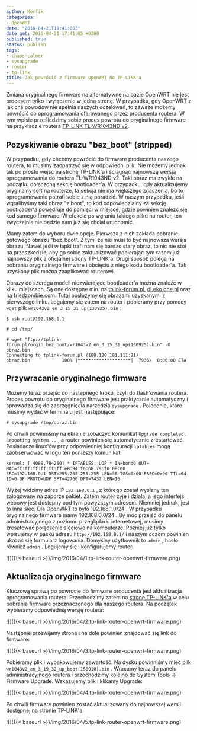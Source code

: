 ```yaml
---
author: Morfik
categories:
- OpenWRT
date: "2016-04-21T19:41:05Z"
date_gmt: 2016-04-21 17:41:05 +0200
published: true
status: publish
tags:
- chaos-calmer
- sysupgrade
- router
- tp-link
title: Jak powrócić z firmware OpenWRT do TP-LINK'a
---
```


Zmiana oryginalnego firmware na alternatywne na bazie OpenWRT nie jest procesem tylko i wyłączenie w
jedną stronę. W przypadku, gdy OpenWRT z jakichś powodów nie spełnia naszych oczekiwań, to zawsze
możemy powrócić do oprogramowania oferowanego przez producenta routera. W tym wpisie prześledzimy
sobie proces powrotu do oryginalnego firmware na przykładzie routera [TP-LINK TL-WR1043ND
v2](http://www.tp-link.com.pl/products/details/TL-WR1043ND.html).

<!--more-->
## Pozyskiwanie obrazu "bez\_boot" (stripped)

W przypadku, gdy chcemy powrócić do firmware producenta naszego routera, to musimy zaopatrzyć się w
odpowiedni plik. Nie możemy jednak tak po prostu wejść na stronę TP-LINK'a i ściągnąć najnowszą
wersją oprogramowania do routera TL-WR1043ND v2. Taki obraz ma zwykle na początku dołączoną sekcję
bootloader'a. W przypadku, gdy aktualizujemy oryginalny soft na routerze, ta sekcja nie ma większego
znaczenia, bo to oprogramowanie potrafi sobie z nią poradzić. W naszym przypadku, jeśli wgralibyśmy
taki obraz "z boot", to kod odpowiedzialny za sekcję bootloader'a powędruje do pamięci w miejsce,
gdzie powinien znaleźć się kod samego firmware. W efekcie po wgraniu takiego pliku na router, ten
zwyczajnie nie będzie nam już się chciał uruchomić.

Mamy zatem do wyboru dwie opcje. Pierwsza z nich zakłada pobranie gotowego obrazu "bez\_boot". Z
tym, że nie musi to być najnowsza wersja obrazu. Nawet jeśli w łapki trafi nam się bardzo stary
obraz, to nic nie stoi na przeszkodzie, aby go sobie zaktualizować pobierając tym razem już
najnowszy plik z oficjalnej strony TP-LINK'a. Drugi sposób polega na pobraniu oryginalnego firmware
i obcięciu z niego kodu bootloader'a. Tak uzyskany plik można zaaplikować routerowi.

Obrazy do szeregu modeli niezwierające bootloader'a można znaleźć w kilku miejscach. Są one dostępne
min. na [tplink-forum.pl](ftp://tplink-forum.pl/orgin_bez_boot/),
[dl.eko.one.pl](http://dl.eko.one.pl/orig/) oraz na
[friedzombie.com](http://www.friedzombie.com/tplink-stripped-firmware/). Tutaj posłużymy się
obrazami uzyskanymi z pierwszego linku. Logujemy się zatem na router i pobieramy przy pomocy `wget`
plik `wr1043v2_en_3_15_31_up(130925).bin` :

    $ ssh root@192.168.1.1

    # cd /tmp/

    # wget "ftp://tplink-forum.pl/orgin_bez_boot/wr1043v2_en_3_15_31_up(130925).bin" -O obraz.bin
    Connecting to tplink-forum.pl (188.128.181.111:21)
    obraz.bin            100% |********************|  7936k  0:00:00 ETA

## Przywracanie oryginalnego firmware

Możemy teraz przejść do następnego kroku, czyli do flash'owania routera. Proces powrotu do
oryginalnego firmware jest praktycznie automatyczny i sprowadza się do zaprzęgnięcia narzędzia
`sysupgrade` . Polecenie, które musimy wydać w terminalu jest następujące:

    # sysupgrade /tmp/obraz.bin

Po chwili powinniśmy na ekranie zobaczyć komunikat `Upgrade completed, Rebooting system...` , a
router powinien się automatycznie zrestartować. Posiadacze linux'ów przy odpowiedniej konfiguracji
`iptables` mogą zaobserwować w logu ten poniższy
    komunikat:

    kernel: [ 4089.784250] * IPTABLES: UDP * IN=bond0 OUT= MAC=ff:ff:ff:ff:ff:ff:e8:94:f6:68:79:f0:08:00
    SRC=192.168.0.1 DST=255.255.255.255 LEN=36 TOS=0x00 PREC=0x00 TTL=64 ID=0 DF PROTO=UDP SPT=42760 DPT=7437 LEN=16

Wyżej widzimy adres IP `192.168.0.1` , z którego został wysłany ten zalogowany na zaporze pakiet.
Zatem router żyje i działa, a jego interfejs webowy jest dostępny pod tym powyższym adresem.
Niemniej jednak, jest to inna sieć. Dla OpenWRT to było 192.168.1.0/24 . W przypadku oryginalnego
firmware mamy 192.168.0.0/24 . By móc przejść do panelu administracyjnego z poziomu przeglądarki
internetowej, musimy zresetować połączenie sieciowe na komputerze. Później już tylko wpisujemy w
pasku adresu `http://192.168.0.1/` i naszym oczom powinien ukazać się formularz logowania. Domyślny
użytkownik to `admin` , hasło również `admin` . Logujemy się i konfigurujemy router.

![]({{< baseurl >}}/img/2016/04/1.tp-link-router-openwrt-firmware.png)

## Aktualizacja oryginalnego firmware

Kluczową sprawą po powrocie do firmware producenta jest aktualizacja oprogramowania routera.
Przechodzimy zatem na [stronę TP-LINK'a](http://www.tp-link.com.pl/download-center.html) w celu
pobrania firmware przeznaczonego dla naszego routera. Na początek wybieramy odpowiednią wersję
routera:

![]({{< baseurl >}}/img/2016/04/2.tp-link-router-openwrt-firmware.png)

Następnie przewijamy stronę i na dole powinien znajdować się link do firmware:

![]({{< baseurl >}}/img/2016/04/3.tp-link-router-openwrt-firmware.png)

Pobieramy plik i wypakowujemy zawartość. Na dysku powinniśmy mieć plik
`wr1043v2_en_3_19_32_up_boot(150910).bin` . Wracamy teraz do panelu administracyjnego routera i
przechodzimy kolejno do System Tools -\> Firmware Upgrade. Wskazujemy plik i klikamy Upgrade:

![]({{< baseurl >}}/img/2016/04/4.tp-link-router-openwrt-firmware.png)

Po chwili firmware powinien zostać aktualizowany do najnowszej wersji dostępnej na stronie
TP-LINK'a:

![]({{< baseurl >}}/img/2016/04/5.tp-link-router-openwrt-firmware.png)
